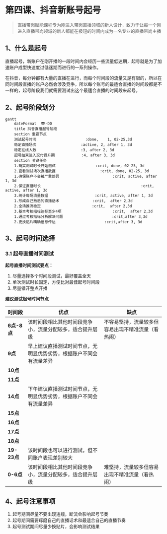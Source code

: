 # 第四课、抖音新账号起号

> 直播带岗赋能课程专为刚进入带岗直播领域的新人设计，致力于让每一个刚进入直播带岗领域的新人都能在极短的时间内成为一名专业的直播带岗主播

## 1、什么是起号


直播起号，新账户在刚开播的一段时间内会经历一些流量低迷期，起号就是为了加速账户成型快速度过低迷期而进行的一系列操作。

在抖音，每分钟都有大量的直播在进行，而每个时间段的流量又是有限的，所以在同时间段直播的账户必然会涉及竞争，所以每个账号的最适合直播的时间段都是不一样的，起号阶段我们就需要测试出这个最适合直播的时间段来起号。


## 2、起号阶段划分

```mermaid
gantt
    dateFormat  MM-DD
    title 抖音直播起号阶段
    section 重要节点
    测试起号时间                		:done,    1, 02-25,3d
    稳定直播场次                    :active, 2, after 1, 3d
    稳定在线人数                    :3, after 2, 3d
    起号结束进入交付提升期            :4, after 3, 3d
    section 关键任务
    1.确实测试时长开始测试                  :crit, done, 02-25, 3d
    2.查看测试场次直播数据                 	:crit, done, 02-25, 3d
    1.确保账户不会被严重处罚     					 :crit, active, after 1, 3d
    2.保证直播时长     										 :crit, active, after 1, 3d
    3.统计每场流量数据                     :crit, active, after 1, 3d
    1.形成自己熟悉的直播话术               :crit,  after 2,3d
    2.全场推流稳定                       :crit,  after 2,3d
    3.基本考核指标达标至少4项                       :crit,  after 2,3d
    1.通过考核指标分析解决问题                      :crit,after 3,3d
    2.更换贴片精确信息传达                      :crit,after 3, 3d
```

## 3、起号时间选择

### 3.1 起号直播时间测试

**起号直播时间测试要点：**

1. 尽量选择多个时间段测试，最好覆盖全天
2. 单次测试时长固定，方便比对最佳起号时间段
3. 尽量错开整点开播

**建议测试起号时间节点**

| **时间段**    | **优点**                            | **缺点**                    |
|------------|-----------------------------------|---------------------------|
| **6点-8点**  | 该时间段相比其他时间段竞争小，流量分配较多，适合提升层级      | 不容易坚持，流量较多但容易出现不精准流量（看热闹） |
| **9点**     | 早上建议直播测试时间节点，无明显优势劣势，根据账户不同会有流量差异 |                           |
| **10点**    |                                   |                           |
| **11点**    |                                   |                           |
| **14点**    | 下午建议直播测试时间节点，无明显优势劣势，根据账户不同会有流量差异 |                           |
| **15点**    |                                   |                           |
| **16点**    |                                   |                           |
| **17点**    |                                   |                           |
| **18点**    |                                   |                           |
| **19-23点** | 该时间段也可以进行测试，但不同账户表现差别较大           |                           |
| **0-6点**   | 该时间段相比其他时间段竞争小，流量分配较多，适合提升层级      | 难坚持，流量较多但容易出现不精准流量（看热闹）   |

## 4、起号注意事项

1. 起号期间尽量不要出现违规，断流会影响起号节奏
2. 起号期间需要琢磨自己的直播话术和最适合自己的直播节奏
3. 起号测试期间尽量少换贴片，会影响测试结果